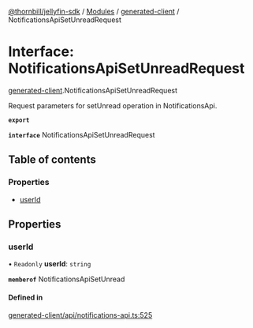 [@thornbill/jellyfin-sdk](../README.md) / [Modules](../modules.md) / [generated-client](../modules/generated_client.md) / NotificationsApiSetUnreadRequest

# Interface: NotificationsApiSetUnreadRequest

[generated-client](../modules/generated_client.md).NotificationsApiSetUnreadRequest

Request parameters for setUnread operation in NotificationsApi.

**`export`**

**`interface`** NotificationsApiSetUnreadRequest

## Table of contents

### Properties

- [userId](generated_client.NotificationsApiSetUnreadRequest.md#userid)

## Properties

### userId

• `Readonly` **userId**: `string`

**`memberof`** NotificationsApiSetUnread

#### Defined in

[generated-client/api/notifications-api.ts:525](https://github.com/thornbill/jellyfin-sdk-typescript/blob/c65c42e/src/generated-client/api/notifications-api.ts#L525)
